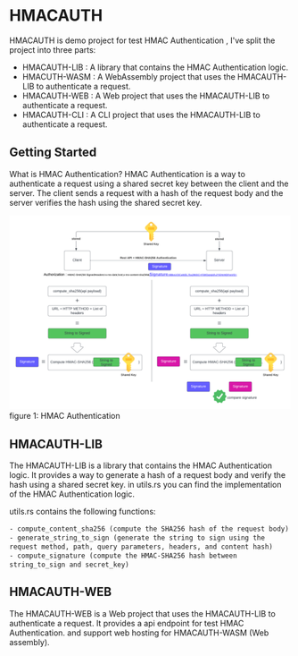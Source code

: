 # HMACAUTH

HMACAUTH is demo project for test HMAC Authentication , I've split the project into three parts:

- HMACAUTH-LIB : A library that contains the HMAC Authentication logic.
- HMACUTH-WASM : A WebAssembly project that uses the HMACAUTH-LIB to authenticate a request.
- HMACAUTH-WEB : A Web project that uses the HMACAUTH-LIB to authenticate a request.
- HMACAUTH-CLI : A CLI project that uses the HMACAUTH-LIB to authenticate a request.


## Getting Started
What is HMAC Authentication? HMAC Authentication is a way to authenticate a request using a shared secret key between the client and the server. The client sends a request with a hash of the request body and the server verifies the hash using the shared secret key.

![img1.png](img%2Fimg1.png)
figure 1: HMAC Authentication

## HMACAUTH-LIB

The HMACAUTH-LIB is a library that contains the HMAC Authentication logic. It provides a way to generate a hash of a request body and verify the hash using a shared secret key.
in utils.rs you can find the implementation of the HMAC Authentication logic.

utils.rs contains the following functions:
```
- compute_content_sha256 (compute the SHA256 hash of the request body)
- generate_string_to_sign (generate the string to sign using the request method, path, query parameters, headers, and content hash)
- compute_signature (compute the HMAC-SHA256 hash between string_to_sign and secret_key)
```

## HMACAUTH-WEB

The HMACAUTH-WEB is a Web project that uses the HMACAUTH-LIB to authenticate a request. It provides a api endpoint for test HMAC Authentication. and support web hosting for HMACAUTH-WASM (Web assembly).
